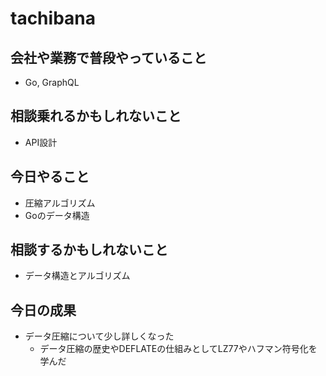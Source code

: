 # tachibana

## 会社や業務で普段やっていること

- Go, GraphQL

## 相談乗れるかもしれないこと

- API設計

## 今日やること

- 圧縮アルゴリズム
- Goのデータ構造

## 相談するかもしれないこと

- データ構造とアルゴリズム

## 今日の成果

- データ圧縮について少し詳しくなった
   - データ圧縮の歴史やDEFLATEの仕組みとしてLZ77やハフマン符号化を学んだ
